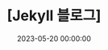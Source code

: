 ---
layout: single
title: "[Jekyll 블로그]"
excerpt: ""
date: 2023-05-20 00:00:00
toc: true
toc_sticky: true
use_math: true
categories: [Experiences, Jekyll 블로그]
tags: [Experiences, Jekyll 블로그]
---